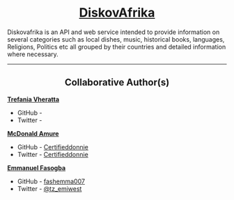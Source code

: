 <h1 style="text-align: center;">
	<a href='diskovafrika.github.io'>
		DiskovAfrika
	</a>
</h1>
Diskovafrika is an API and web service intended to provide information on several categories such as local dishes, music, historical books, languages, Religions, Politics etc all grouped by their countries and detailed information where necessary.


---

<h2 style="text-align: center;">Collaborative Author(s)</h2>

[**Trefania Vheratta**]()
- GitHub - []()
- Twitter - []()

[**McDonald Amure**](https://www.linkedin.com/in/mcdonald-amure-348238248/)
- GitHub - [Certifieddonnie](https://github.com/Certifieddonnie)
- Twitter - [Certifieddonnie](https://twitter.com/CertifiedDonnie)

[**Emmanuel Fasogba**](https://www.linkedin.com/in/emmanuelofasogba/)
- GitHub - [fashemma007](https://github.com/fashemma007)
- Twitter - [@tz_emiwest](https://www.twitter.com/tz_emiwest)
